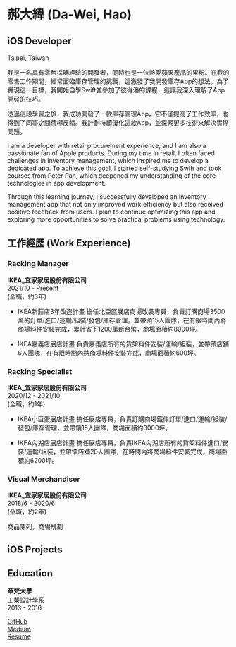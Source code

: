 # 郝大緯 (Da-Wei, Hao)

## iOS Developer
Taipei, Taiwan

我是一名具有零售採購經驗的開發者，同時也是一位熱愛蘋果產品的果粉。在我的零售工作期間，經常面臨庫存管理的挑戰，這激發了我開發庫存App的想法。為了實現這一目標，我開始自學Swift並參加了彼得潘的課程，這讓我深入理解了App開發的技巧。

透過這段學習之旅，我成功開發了一款庫存管理App，它不僅提高了工作效率，也得到了同事之間積極反饋。我計劃持續優化這款App，並探索更多技術來解決實際問題。

I am a developer with retail procurement experience, and I am also a passionate fan of Apple products. During my time in retail, I often faced challenges in inventory management, which inspired me to develop a dedicated app. To achieve this goal, I started self-studying Swift and took courses from Peter Pan, which deepened my understanding of the core technologies in app development.

Through this learning journey, I successfully developed an inventory management app that not only improved work efficiency but also received positive feedback from users. I plan to continue optimizing this app and exploring more opportunities to solve practical problems using technology.

## 工作經歷 (Work Experience)

### Racking Manager
**IKEA_宜家家居股份有限公司**  
2021/10 - Present  
(全職，約3年)

- IKEA新莊店3年改造計畫
  擔任北亞區展店商場改裝專員，負責訂購商場3500萬的訂單/進口/運輸/組裝/發包/庫存管理，並帶領15人團隊，在有限時間內將商場料件安裝完成，累計省下1200萬新台幣，商場面積約8000坪。

- IKEA嘉義店展店計畫
  負責嘉義店所有的貨架料件安裝/運輸/組裝，並帶領店舖6人團隊，在有限時間內將商場料件安裝完成，商場面積約600坪。

### Racking Specialist
**IKEA_宜家家居股份有限公司**  
2020/12 - 2021/10  
(全職，約1年)

- IKEA小巨蛋展店計畫
  擔任展店專員，負責訂購商場鐵件訂單/進口/運輸/組裝/發包/庫存管理，並帶領15人團隊，商場面積約3000坪。

- IKEA內湖店展店計畫
  擔任展店專員，負責IKEA內湖店所有的貨架料件進口/安裝/運輸/組裝，並帶領店舖20人團隊，在時間內將商場料件安裝完成，商場面積約6200坪。

### Visual Merchandiser
**IKEA_宜家家居股份有限公司**  
2018/6 - 2020/6  
(全職，約2年)  

商品陳列，商場規劃

## iOS Projects

## Education
**華梵大學**  
工業設計學系  
2013 - 2016

[GitHub](https://github.com/dwhao84)  
[Medium](https://medium.com/@dwsamurai84_dev)  
[Resume](https://www.cakeresume.com/search?ref=resume_pdf&utm_content=hao-dawei&utm_medium=pdf&utm_source=resume)
